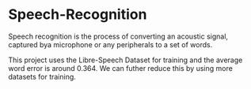 # Speech-Recognition
Speech recognition is the process of converting an acoustic signal, captured bya microphone or any peripherals to a set of words.

This project uses the Libre-Speech Dataset for training and the average word error is around 0.364.
We can futher reduce this by using more datasets for training.
